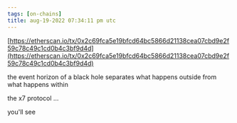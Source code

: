```yaml
---
tags: [on-chains]
title: aug-19-2022 07:34:11 pm utc
---
```


[https://etherscan.io/tx/0x2c69fca5e19bfcd64bc5866d21138cea07cbd9e2f59c78c49c1cd0b4c3bf9d4d](https://etherscan.io/tx/0x2c69fca5e19bfcd64bc5866d21138cea07cbd9e2f59c78c49c1cd0b4c3bf9d4d)

the event horizon of a black hole separates what happens outside from what happens within

the x7 protocol ...

you'll see
